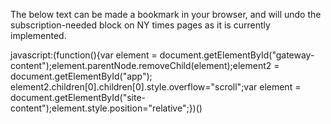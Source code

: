 The below text can be made a bookmark in your browser, and will undo the subscription-needed block on NY times pages as it is currently implemented.

javascript:(function(){var element = document.getElementById("gateway-content");element.parentNode.removeChild(element);element2 = document.getElementById("app"); element2.children[0].children[0].style.overflow="scroll";var element = document.getElementById("site-content");element.style.position="relative";})()
